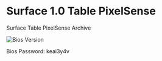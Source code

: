 # Surface 1.0 Table PixelSense
Surface Table PixelSense Archive


![Bios Version](https://github.com/user-attachments/assets/c486a37d-00b9-401f-aeff-8f4d0f558dc8)

Bios Password: keai3y4v
